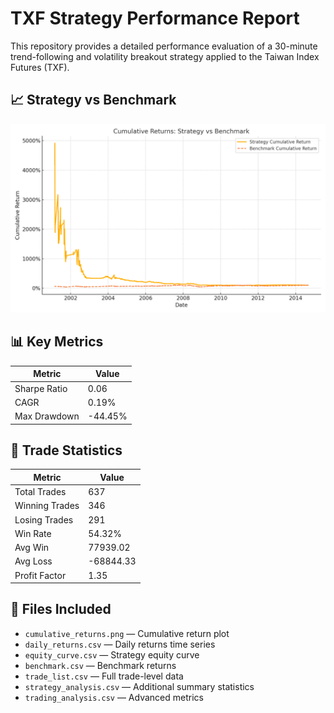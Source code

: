 # TXF Strategy Performance Report

This repository provides a detailed performance evaluation of a 30-minute trend-following and volatility breakout strategy applied to the Taiwan Index Futures (TXF).

## 📈 Strategy vs Benchmark

![Cumulative Return Chart](cumulative_returns.png)

## 📊 Key Metrics

| Metric | Value |
|--------|-------|
| Sharpe Ratio | 0.06 |
| CAGR | 0.19% |
| Max Drawdown | -44.45% |

## 🧮 Trade Statistics

| Metric | Value |
|--------|-------|
| Total Trades | 637 |
| Winning Trades | 346 |
| Losing Trades | 291 |
| Win Rate | 54.32% |
| Avg Win | 77939.02 |
| Avg Loss | -68844.33 |
| Profit Factor | 1.35 |

## 📁 Files Included

- `cumulative_returns.png` — Cumulative return plot
- `daily_returns.csv` — Daily returns time series
- `equity_curve.csv` — Strategy equity curve
- `benchmark.csv` — Benchmark returns
- `trade_list.csv` — Full trade-level data
- `strategy_analysis.csv` — Additional summary statistics
- `trading_analysis.csv` — Advanced metrics
